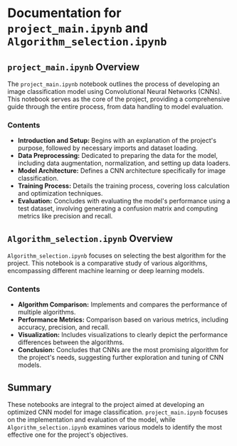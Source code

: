 # Documentation for `project_main.ipynb` and `Algorithm_selection.ipynb`

## `project_main.ipynb` Overview

The `project_main.ipynb` notebook outlines the process of developing an image classification model using Convolutional Neural Networks (CNNs). This notebook serves as the core of the project, providing a comprehensive guide through the entire process, from data handling to model evaluation.

### Contents

- **Introduction and Setup:** Begins with an explanation of the project's purpose, followed by necessary imports and dataset loading.
- **Data Preprocessing:** Dedicated to preparing the data for the model, including data augmentation, normalization, and setting up data loaders.
- **Model Architecture:** Defines a CNN architecture specifically for image classification.
- **Training Process:** Details the training process, covering loss calculation and optimization techniques.
- **Evaluation:** Concludes with evaluating the model's performance using a test dataset, involving generating a confusion matrix and computing metrics like precision and recall.

## `Algorithm_selection.ipynb` Overview

`Algorithm_selection.ipynb` focuses on selecting the best algorithm for the project. This notebook is a comparative study of various algorithms, encompassing different machine learning or deep learning models.

### Contents

- **Algorithm Comparison:** Implements and compares the performance of multiple algorithms.
- **Performance Metrics:** Comparison based on various metrics, including accuracy, precision, and recall.
- **Visualization:** Includes visualizations to clearly depict the performance differences between the algorithms.
- **Conclusion:** Concludes that CNNs are the most promising algorithm for the project's needs, suggesting further exploration and tuning of CNN models.

## Summary

These notebooks are integral to the project aimed at developing an optimized CNN model for image classification. `project_main.ipynb` focuses on the implementation and evaluation of the model, while `Algorithm_selection.ipynb` examines various models to identify the most effective one for the project's objectives.
